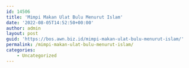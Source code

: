 ```yaml
---
id: 14506
title: 'Mimpi Makan Ulat Bulu Menurut Islam'
date: '2022-08-05T14:52:50+00:00'
author: admin
layout: post
guid: 'https://bos.awn.biz.id/mimpi-makan-ulat-bulu-menurut-islam/'
permalink: /mimpi-makan-ulat-bulu-menurut-islam/
categories:
    - Uncategorized
---
```


